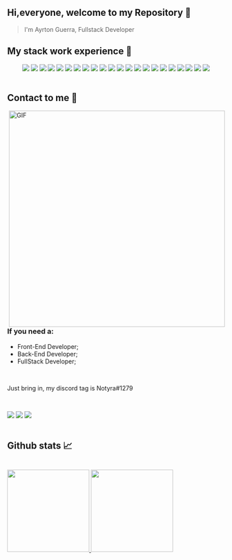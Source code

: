 ## Hi,everyone, welcome to my Repository 👋

> I'm Ayrton Guerra, Fullstack Developer 

## My stack work experience 🤔

<div align="center">
<img src="https://img.shields.io/badge/JavaScript-323330?style=for-the-badge&logo=javascript&logoColor=F7DF1E" />
<img src="https://img.shields.io/badge/TypeScript-007ACC?style=for-the-badge&logo=typescript&logoColor=white" />
<img src="https://img.shields.io/badge/Node.js-43853D?style=for-the-badge&logo=node.js&logoColor=white" />
<img src="https://img.shields.io/badge/Express.js-404D59?style=for-the-badge&logo=Express.Js&logoColor=white">
<img src="https://img.shields.io/badge/Python-14354C?style=for-the-badge&logo=python&logoColor=white" />
<img src="https://img.shields.io/badge/Flask-000000?style=for-the-badge&logo=flask&logoColor=white">
<img src="https://img.shields.io/badge/Bootstrap-563D7C?style=for-the-badge&logo=bootstrap&logoColor=white" />
<img src="https://img.shields.io/badge/styled--components-DB7093?style=for-the-badge&logo=styled-components&logoColor=white">
<img src="https://img.shields.io/badge/chakra_ui-white?style=for-the-badge&logo=ChakraUi&logoColor=4a9895">
<img src="https://img.shields.io/badge/Sass-CC6699?style=for-the-badge&logo=sass&logoColor=white" />
<img src="https://img.shields.io/badge/React-20232A?style=for-the-badge&logo=react&logoColor=61DAFB" />
<img src="https://img.shields.io/badge/Next-FFFFFF?style=for-the-badge&logo=NextJs&logoColor=black" />
<img src="https://img.shields.io/badge/Vue.js-35495E?style=for-the-badge&logo=vue.js&logoColor=4FC08D" />
<img src="https://img.shields.io/badge/storybook-E75984?style=for-the-badge&logo=StoryBook&logoColor=white" />
<img src="https://img.shields.io/badge/vite-C377FD?style=for-the-badge&logo=Vite&logoColor=white">
<img src="https://img.shields.io/badge/jest-99425B?style=for-the-badge&logo=Jest&logoColor=white" />
<img src="https://img.shields.io/badge/cypress-007780?style=for-the-badge&logo=StoryBook&logoColor=white" />
<img src="https://img.shields.io/badge/testing_Library-242526?style=for-the-badge&logo=TestingLibrary&logoColor=E74E41">
<img src="https://img.shields.io/badge/vitest-729B1B?style=for-the-badge&logo=Vitest&logoColor=yellow">
<img src="https://img.shields.io/badge/MySQL-00000F?style=for-the-badge&logo=mysql&logoColor=white">
<img src="https://img.shields.io/badge/MongoDB-4EA94B?style=for-the-badge&logo=mongodb&logoColor=white">
<img src="https://img.shields.io/badge/dynamodb-0287C2?style=for-the-badge&logo=mysql&logoColor=white">
</div>

<br>

## Contact to me 🤙

<img width="500" align="right" alt="GIF" src="https://media.tenor.com/vHcHG7mOtuAAAAAC/thumbs-up-ok.gif" >

### If you need a:

- Front-End Developer;
- Back-End Developer;
- FullStack Developer;

<br>

Just bring in, my discord tag is Notyra#1279

<br>

<a href="https://www.linkedin.com/in/ayrton-guerra-862202177/" target="_blank"><img src="https://img.shields.io/badge/-LinkedIn-%230077B5?style=for-the-badge&logo=linkedin&logoColor=white" target="_blank"></a> 
<a href="https://www.instagram.com/ayrton.goncalves.98/" target="_blank"><img src="https://img.shields.io/badge/-Instagram-%23E4405F?style=for-the-badge&logo=instagram&logoColor=white" target="_blank"></a>
<a href = "mailto:ayrtong.guerra@gmail.com"><img src="https://img.shields.io/badge/Gmail-D14836?style=for-the-badge&logo=gmail&logoColor=white" target="_blank"></a>
<br>
<br>


## Github stats 📈

<br>

<div>
  <a href="https://github.com/AyrtonDev">
  <img height="190em" src="https://github-readme-stats.vercel.app/api?username=AyrtonDev&show_icons=true&theme=tokyonight&include_all_commits=true&count_private=true"/>
  <img height="190em" src="https://github-readme-stats.vercel.app/api/top-langs/?username=AyrtonDev&layout=compact&langs_count=7&theme=tokyonight"/>
</div>
